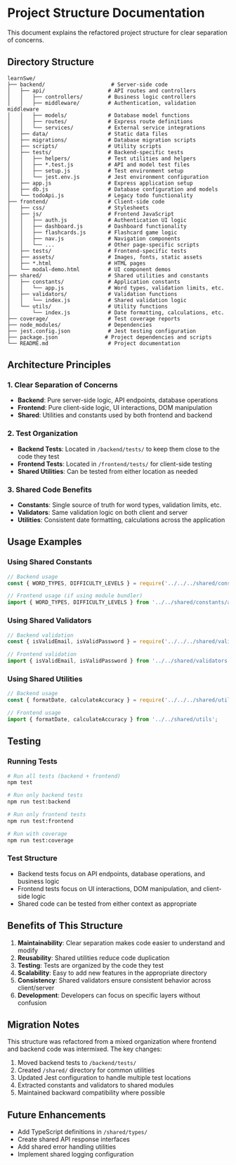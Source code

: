 # Project Structure Documentation

This document explains the refactored project structure for clear separation of concerns.

## Directory Structure

```
learnSwe/
├── backend/                     # Server-side code
│   ├── api/                    # API routes and controllers
│   │   ├── controllers/        # Business logic controllers
│   │   ├── middleware/         # Authentication, validation middleware
│   │   ├── models/             # Database model functions
│   │   ├── routes/             # Express route definitions
│   │   └── services/           # External service integrations
│   ├── data/                   # Static data files
│   ├── migrations/             # Database migration scripts
│   ├── scripts/                # Utility scripts
│   ├── tests/                  # Backend-specific tests
│   │   ├── helpers/            # Test utilities and helpers
│   │   ├── *.test.js           # API and model test files
│   │   ├── setup.js            # Test environment setup
│   │   └── jest.env.js         # Jest environment configuration
│   ├── app.js                  # Express application setup
│   ├── db.js                   # Database configuration and models
│   └── todoApi.js              # Legacy todo functionality
├── frontend/                   # Client-side code
│   ├── css/                    # Stylesheets
│   ├── js/                     # Frontend JavaScript
│   │   ├── auth.js             # Authentication UI logic
│   │   ├── dashboard.js        # Dashboard functionality
│   │   ├── flashcards.js       # Flashcard game logic
│   │   ├── nav.js              # Navigation components
│   │   └── ...                 # Other page-specific scripts
│   ├── tests/                  # Frontend-specific tests
│   ├── assets/                 # Images, fonts, static assets
│   ├── *.html                  # HTML pages
│   └── modal-demo.html         # UI component demos
├── shared/                     # Shared utilities and constants
│   ├── constants/              # Application constants
│   │   └── app.js              # Word types, validation limits, etc.
│   ├── validators/             # Validation functions
│   │   └── index.js            # Shared validation logic
│   └── utils/                  # Utility functions
│       └── index.js            # Date formatting, calculations, etc.
├── coverage/                   # Test coverage reports
├── node_modules/               # Dependencies
├── jest.config.json            # Jest testing configuration
├── package.json               # Project dependencies and scripts
└── README.md                   # Project documentation
```

## Architecture Principles

### 1. Clear Separation of Concerns
- **Backend**: Pure server-side logic, API endpoints, database operations
- **Frontend**: Pure client-side logic, UI interactions, DOM manipulation
- **Shared**: Utilities and constants used by both frontend and backend

### 2. Test Organization
- **Backend Tests**: Located in `/backend/tests/` to keep them close to the code they test
- **Frontend Tests**: Located in `/frontend/tests/` for client-side testing
- **Shared Utilities**: Can be tested from either location as needed

### 3. Shared Code Benefits
- **Constants**: Single source of truth for word types, validation limits, etc.
- **Validators**: Same validation logic on both client and server
- **Utilities**: Consistent date formatting, calculations across the application

## Usage Examples

### Using Shared Constants
```javascript
// Backend usage
const { WORD_TYPES, DIFFICULTY_LEVELS } = require('../../../shared/constants/app');

// Frontend usage (if using module bundler)
import { WORD_TYPES, DIFFICULTY_LEVELS } from '../../shared/constants/app';
```

### Using Shared Validators
```javascript
// Backend validation
const { isValidEmail, isValidPassword } = require('../../../shared/validators');

// Frontend validation
import { isValidEmail, isValidPassword } from '../../shared/validators';
```

### Using Shared Utilities
```javascript
// Backend usage
const { formatDate, calculateAccuracy } = require('../../../shared/utils');

// Frontend usage
import { formatDate, calculateAccuracy } from '../../shared/utils';
```

## Testing

### Running Tests
```bash
# Run all tests (backend + frontend)
npm test

# Run only backend tests
npm run test:backend

# Run only frontend tests  
npm run test:frontend

# Run with coverage
npm run test:coverage
```

### Test Structure
- Backend tests focus on API endpoints, database operations, and business logic
- Frontend tests focus on UI interactions, DOM manipulation, and client-side logic
- Shared code can be tested from either context as appropriate

## Benefits of This Structure

1. **Maintainability**: Clear separation makes code easier to understand and modify
2. **Reusability**: Shared utilities reduce code duplication
3. **Testing**: Tests are organized by the code they test
4. **Scalability**: Easy to add new features in the appropriate directory
5. **Consistency**: Shared validators ensure consistent behavior across client/server
6. **Development**: Developers can focus on specific layers without confusion

## Migration Notes

This structure was refactored from a mixed organization where frontend and backend code was intermixed. The key changes:

1. Moved backend tests to `/backend/tests/`
2. Created `/shared/` directory for common utilities
3. Updated Jest configuration to handle multiple test locations
4. Extracted constants and validators to shared modules
5. Maintained backward compatibility where possible

## Future Enhancements

- Add TypeScript definitions in `/shared/types/`
- Create shared API response interfaces
- Add shared error handling utilities
- Implement shared logging configuration